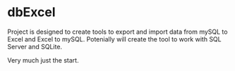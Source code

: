 # dbExcel

Project is designed to create tools to export and import data from mySQL to Excel and Excel to mySQL. Potenially will create the tool to work with SQL Server and SQLite. 

Very much just the start. 
